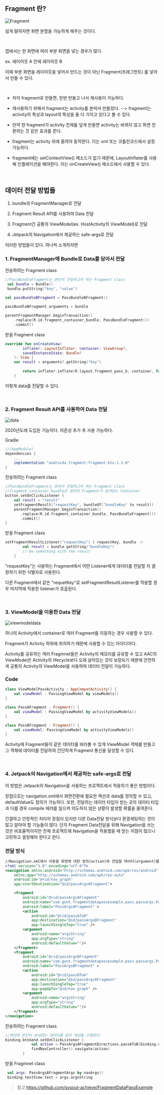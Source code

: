 ## Fragment 란?
![Fragment](https://img1.daumcdn.net/thumb/R1280x0/?scode=mtistory2&fname=https%3A%2F%2Fblog.kakaocdn.net%2Fdn%2FcNgs8A%2FbtqwdMwQKHe%2FrOtDWmRu4dKFehgCaaKwdK%2Fimg.png)

쉽게 말하자면 화면 분할을 가능하게 해주는 것이다.

<br>

앱에서는 한 화면에 여러 부분 화면을 넣는 경우가 많다.

ex. 레이아웃 A 안에 레이아웃 B

이때 부분 화면을 레이아웃을 넣어서 만드는 것이 아닌 Fragment(프래그먼트) 를 넣어서 만들 수 있다.

<br>

- 차이 fragment로 만들면, 한번 만들고 나서 재사용이 가능하다.

- 재사용하기 위해서 fragment는 activity를 본떠서 만들었다.
--> fragment는 activity의 특성과 layout의 특성을 둘 다 가지고 있다고 볼 수 있다.

- 만약 한 fragment가 activity 전체를 덮게 만들면 activity는 바뀌지 않고 화면 전환하는 것 같은 효과를 준다.

- fragment는 activity 위에 올려야 동작한다. 이는 xml 또는 코틀린코드에서 설정 가능하다.

- fragment에는 setContextView() 메소드가 없기 때문에, Layoutlnflater를 사용해 인플레이션을 해야한다. 이는 onCreateView() 메소드에서 사용할 수 있다. 

<br>

## 데이터 전달 방법들

1. bundle과 FragmentManager로 전달

2. Fragment Result API를 사용하여 Data 전달

3. Fragment간 공통의 ViewModel(ex. HostActivity의 ViewModel)로 전달

4. Jetpack의 Navigation에서 제공하는 safe-args로 전달

이러한 방법들이 있다. 하나씩 소개하자면

### 1. FragmentManager에 Bundle로 Data를 담아서 전달

전송하려는 Fragment class
```Kotlin
//PassBundleFragment는 본인이 전달하고자 하는 Fragment class
 val bundle = Bundle()
 bundle.putString("key", "value")
 
val passBundleBFragment = PassBundleBFragment()

passBundleBFragment.arguments = bundle 

parentFragmentManager.beginTransaction()
	.replace(R.id.fragment_container_bundle, PassBundleFragment())
	.commit()
```

받을 Fragment class

```Kotlin
override fun onCreateView(
        inflater: LayoutInflater, container: ViewGroup?,
        savedInstanceState: Bundle?
    ): View {
	var result = arguments?.getString("key")
	
    	return inflater.inflate(R.layout.fragment_pass_b, container, false)
    }

```
이렇게 data를 전달할 수 있다.


<br>

### 2. Fragment Result API를 사용하여 Data 전달
![data](https://developer.android.com/images/guide/fragments/fragment-a-to-b.png)

2020년도에 도입된 기능이다. 의존성 추가 후 사용 가능하다.

Gradle
```gradle
//(AppModule)
dependencies {
	...
    implementation "androidx.fragment:fragment-ktx:1.3.0"
}
```

전송하려는 Fragment class
```kotlin
//PassBundleFragment는 본인이 전달하고자 하는 Fragment class
//fragment_container_bundle은 본인의 Fragment가 담겨있는 Container
button.setOnClickListener {
    val result = "result"
    setFragmentResult("requestKey", bundleOf("bundleKey" to result))
    parentFragmentManager.beginTransaction()
       .replace(R.id.fragment_container_bundle, PassBundleFragment())
       .commit()
}
```

받을 Fragment class
```Kotlin
setFragmentResultListener("requestKey") { requestKey, bundle ->
        val result = bundle.getString("bundleKey")
        // Do something with the result
    }
```

"requestKey"는 사용하는 Fragment에서 어떤 Listener에게 데이터를 전달할 지 결정하기 위한 식별자로 사용된다.

다른 Fragment에서 같은 "requetKey"로 setFragmentResultListener를 적용할 경우 마지막에 적용한 listener가 호출된다.

<br>

### 3. ViewModel을 이용한 Data 전달

![viewmodeldata](https://images.velog.io/images/sysout-achieve/post/38b2703e-7642-41e4-8b92-3951ea4dbb1c/image.png)

하나의 Activity에서 container로 여러 Fragment를 이동하는 경우 사용할 수 있다.

Fragment가 Activity 하위에 위치하기 때문에 사용할 수 있는 아이디어다.

Activity를 공유하는 여러 Fragmnet들은 Activity의 메모리를 공유할 수 있고 AAC의 ViewModel은 Activity의 lifecycle보다 오래 살아있는 것이 보장되기 때문에 안전하게 공통의 Activity의 ViewModel을 사용하여 데이터 전달이 가능하다.

### Code

```kotlin
class ViewModelPassActivity : AppCompatActivity() {
    val viewModel : PassingViewModel by viewModels()
}

class PassAFragment : Fragment() {
    val viewModel : PassingViewModel by activityViewModels()
}

class PassBFragment : Fragment() {
    val viewModel: PassingViewModel by activityViewModels()
}
```

Activity에 Fragment들이 같은 데이터를 바라볼 수 있게 ViewModel 객체를 만들고 그 객체에 데이터를 전달하여 간단하게 Fragment 통신을 달성할 수 있다.

<br>

### 4. Jetpack의 Navigation에서 제공하는 safe-args로 전달

이 방법은 Jetpack의 Navigation을 사용하는 프로젝트에서 적용하기 좋은 방법이다.

장점으로는 navigation.xml에서 화면전환에 필요한 액션과 data를 정의할 수 있고, defaultValue도 정의가 가능하다. 또한, 전달하는 데이터 타입이 받는 곳의 데이터 타입과 다를 경우 compile 에러를 일으켜 의도하지 않은 상황이 발생할 확률을 줄여준다.

간결하고 안정적인 처리의 장점이 있지만 다른 Data전달 방식보다 환경세팅하는 것이 많고 알아야 할 기능들이 많다. 단지 Fragment Data전달을 위해 Navigation을 쓰는 것은 비효율적이지만 전체 프로젝트에 Navigation을 적용했을 때 얻는 이점이 많으니 고민하고 결정해야 한다고 한다.

### 전달 방식
```xml
//Navigation.xml에서 이동할 화면에 대한 정의(action)와 전달할 데이터(argument)를 정의한다.
<?xml version="1.0" encoding="utf-8"?>
<navigation xmlns:android="http://schemas.android.com/apk/res/android"
    xmlns:app="http://schemas.android.com/apk/res-auto"
    android:id="@+id/nav_graph"
    app:startDestination="@id/passArgsAFragment">

    <fragment
        android:id="@+id/passArgsAFragment"
        android:name="com.gunt.fragmentdatapassexample.pass.passargs.PassArgsAFragment"
        android:label="PassArgsAFragment" >
        <action
            android:id="@+id/passAToB"
            app:destination="@id/passArgsBFragment"
            app:launchSingleTop="true" />
        <argument
            android:name="argsString"
            app:argType="string"
            android:defaultValue=""/>
    </fragment>
    <fragment
        android:id="@+id/passArgsBFragment"
        android:name="com.gunt.fragmentdatapassexample.pass.passargs.PassArgsBFragment"
        android:label="PassArgsBFragment" >
        <action
            android:id="@+id/passBToA"
            app:destination="@id/passArgsAFragment"
            app:launchSingleTop="true"
            app:popUpTo="@id/nav_graph" />
        <argument
            android:name="argsString"
            app:argType="string"
            android:defaultValue=""/>
    </fragment>
</navigation>
```

전송하려는 Fragment class
```kotlin
//액션에 본인이 보내려는 데이터를 담아 액션을 수행한다.
binding.btnSend.setOnClickListener {
            val action = PassArgsAFragmentDirections.passAToB(binding.etText.text.toString())
            findNavController().navigate(action)
        }
```

받을 Fragmnet class
```kotlin
 val args: PassArgsAFragmentArgs by navArgs()
 binding.textView.text = args.argsString
```

> 참고 https://github.com/sysout-achieve/FragmentDataPassExample